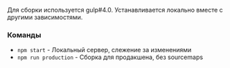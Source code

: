 Для сборки используется gulp#4.0. Устанавливается локально вместе с другими зависимостями.

### Команды ###

* `npm start` - Локальный сервер, cлежение за изменениями
* `npm run production` - Сборка для продакшена, без sourcemaps